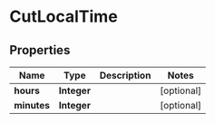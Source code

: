 

# CutLocalTime


## Properties

Name | Type | Description | Notes
------------ | ------------- | ------------- | -------------
**hours** | **Integer** |  |  [optional]
**minutes** | **Integer** |  |  [optional]



